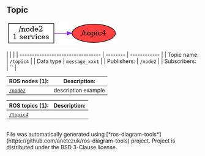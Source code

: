 <!--
File was automatically generated using 'ros-diagram-tools' project.
Project is distributed under the BSD 3-Clause license.
-->

## Topic

[![/topic4](t__topic4.png "/topic4")](t__topic4.png)

|  |  |
| --------------------------------- | -------- | ------------ |
| Topic name: | `/topic4` |
| Data type | `message_xxx1` |
| Publishers: | `/node2` |
| Subscribers: | `` |


| ROS nodes (1): | Description: |
| ----------------------------------- | ------------ |
| [`/node2`](n__node2.html) | description example |

| ROS topics (1): | Description: |
| ----------------------------------- | ------------ |
| [`/topic4`](t__topic4.html) |  |


</br>
File was automatically generated using [*ros-diagram-tools*](https://github.com/anetczuk/ros-diagram-tools) project.
Project is distributed under the BSD 3-Clause license.
